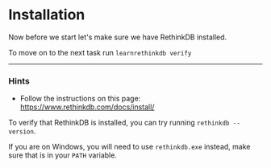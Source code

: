 # Installation

Now before we start let's make sure we have RethinkDB installed.

To move on to the next task run `learnrethinkdb verify`

-----------------------------------------------------------

### Hints

* Follow the instructions on this page: https://www.rethinkdb.com/docs/install/

To verify that RethinkDB is installed, you can try running `rethinkdb --version`.

If you are on Windows, you will need to use `rethinkdb.exe` instead,
make sure that is in your `PATH` variable.
